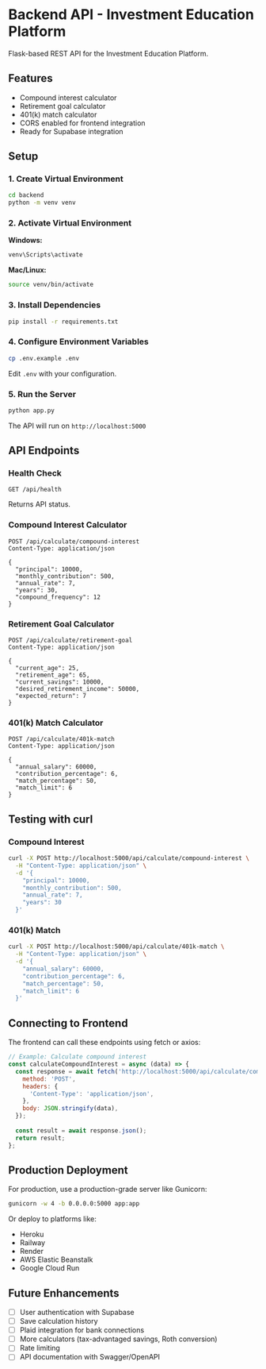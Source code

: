 # Backend API - Investment Education Platform

Flask-based REST API for the Investment Education Platform.

## Features

- Compound interest calculator
- Retirement goal calculator
- 401(k) match calculator
- CORS enabled for frontend integration
- Ready for Supabase integration

## Setup

### 1. Create Virtual Environment

```bash
cd backend
python -m venv venv
```

### 2. Activate Virtual Environment

**Windows:**
```bash
venv\Scripts\activate
```

**Mac/Linux:**
```bash
source venv/bin/activate
```

### 3. Install Dependencies

```bash
pip install -r requirements.txt
```

### 4. Configure Environment Variables

```bash
cp .env.example .env
```

Edit `.env` with your configuration.

### 5. Run the Server

```bash
python app.py
```

The API will run on `http://localhost:5000`

## API Endpoints

### Health Check
```
GET /api/health
```

Returns API status.

### Compound Interest Calculator
```
POST /api/calculate/compound-interest
Content-Type: application/json

{
  "principal": 10000,
  "monthly_contribution": 500,
  "annual_rate": 7,
  "years": 30,
  "compound_frequency": 12
}
```

### Retirement Goal Calculator
```
POST /api/calculate/retirement-goal
Content-Type: application/json

{
  "current_age": 25,
  "retirement_age": 65,
  "current_savings": 10000,
  "desired_retirement_income": 50000,
  "expected_return": 7
}
```

### 401(k) Match Calculator
```
POST /api/calculate/401k-match
Content-Type: application/json

{
  "annual_salary": 60000,
  "contribution_percentage": 6,
  "match_percentage": 50,
  "match_limit": 6
}
```

## Testing with curl

### Compound Interest
```bash
curl -X POST http://localhost:5000/api/calculate/compound-interest \
  -H "Content-Type: application/json" \
  -d '{
    "principal": 10000,
    "monthly_contribution": 500,
    "annual_rate": 7,
    "years": 30
  }'
```

### 401(k) Match
```bash
curl -X POST http://localhost:5000/api/calculate/401k-match \
  -H "Content-Type: application/json" \
  -d '{
    "annual_salary": 60000,
    "contribution_percentage": 6,
    "match_percentage": 50,
    "match_limit": 6
  }'
```

## Connecting to Frontend

The frontend can call these endpoints using fetch or axios:

```javascript
// Example: Calculate compound interest
const calculateCompoundInterest = async (data) => {
  const response = await fetch('http://localhost:5000/api/calculate/compound-interest', {
    method: 'POST',
    headers: {
      'Content-Type': 'application/json',
    },
    body: JSON.stringify(data),
  });
  
  const result = await response.json();
  return result;
};
```

## Production Deployment

For production, use a production-grade server like Gunicorn:

```bash
gunicorn -w 4 -b 0.0.0.0:5000 app:app
```

Or deploy to platforms like:
- Heroku
- Railway
- Render
- AWS Elastic Beanstalk
- Google Cloud Run

## Future Enhancements

- [ ] User authentication with Supabase
- [ ] Save calculation history
- [ ] Plaid integration for bank connections
- [ ] More calculators (tax-advantaged savings, Roth conversion)
- [ ] Rate limiting
- [ ] API documentation with Swagger/OpenAPI
